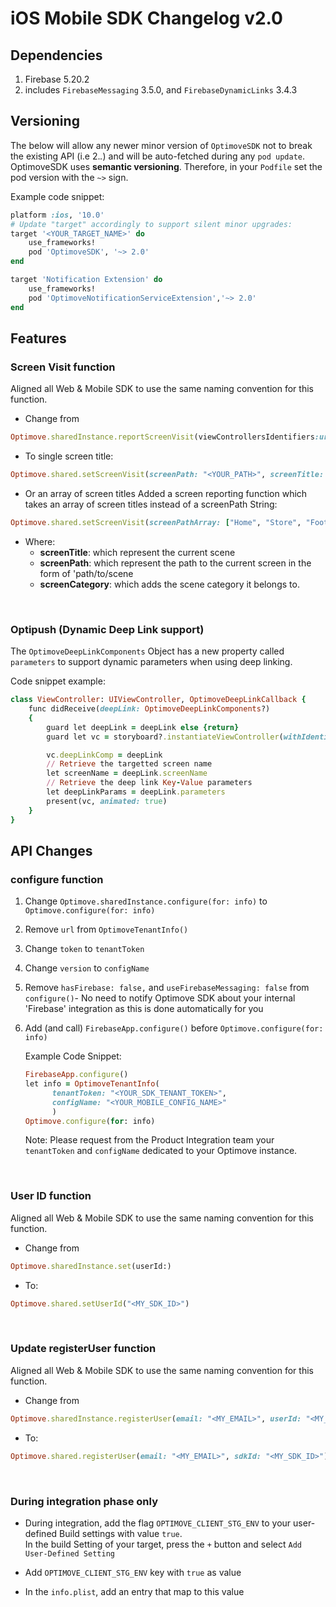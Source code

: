 
# iOS Mobile SDK Changelog v2.0

## Dependencies
1. Firebase 5.20.2
2. includes `FirebaseMessaging` 3.5.0, and `FirebaseDynamicLinks` 3.4.3

## Versioning
The below will allow any newer minor version of  `OptimoveSDK`  not to break the existing API (i.e 2._._) and will be auto-fetched during any  `pod update`.
OptimoveSDK uses __semantic versioning__. Therefore, in your  `Podfile`  set the pod version with the  `~>`  sign.

Example code snippet:
```ruby
platform :ios, '10.0'
# Update "target" accordingly to support silent minor upgrades:
target '<YOUR_TARGET_NAME>' do
    use_frameworks!
    pod 'OptimoveSDK', '~> 2.0'
end

target 'Notification Extension' do
    use_frameworks!
    pod 'OptimoveNotificationServiceExtension','~> 2.0'
end
```

## Features
### Screen Visit function
Aligned all Web & Mobile SDK to use the same naming convention for this function.

- Change from 
```ruby
Optimove.sharedInstance.reportScreenVisit(viewControllersIdentifiers:url:category)
```

- To single screen title:
```ruby
Optimove.shared.setScreenVisit(screenPath: "<YOUR_PATH>", screenTitle: "<YOUR_TITLE>", screenCategory: "<OPTIONAL: YOUR_CATEGORY>")
```
- Or an array of screen titles
Added a screen reporting function which takes an array of screen titles instead of a screenPath String: 
```ruby
Optimove.shared.setScreenVisit(screenPathArray: ["Home", "Store", "Footware", "Boots"], screenTitle: "<YOUR_TITLE>", screenCategory: "<OPTIONAL: YOUR_CATEGORY>")
```

- Where:
	 - **screenTitle**: which represent the current scene
	 - **screenPath**: which represent the path to the current screen in the form of 'path/to/scene
	 - **screenCategory**: which adds the scene category it belongs to. 
<br/>

### Optipush (Dynamic Deep Link support)
The `OptimoveDeepLinkComponents` Object has a new property called `parameters` to support dynamic parameters when using deep linking.

Code snippet example:
```ruby
class ViewController: UIViewController, OptimoveDeepLinkCallback {
    func didReceive(deepLink: OptimoveDeepLinkComponents?)
    {
        guard let deepLink = deepLink else {return}
        guard let vc = storyboard?.instantiateViewController(withIdentifier: "deepLinkVc") as? DeepLinkViewController else { return }

        vc.deepLinkComp = deepLink
        // Retrieve the targetted screen name
        let screenName = deepLink.screenName
        // Retrieve the deep link Key-Value parameters
        let deepLinkParams = deepLink.parameters
        present(vc, animated: true)
    }
}
```

## API Changes

### configure function
 1. Change `Optimove.sharedInstance.configure(for: info)` to `Optimove.configure(for: info)` 
 2. Remove `url` from `OptimoveTenantInfo()`
 3. Change `token` to `tenantToken`
 4.  Change `version` to `configName`
 5. Remove `hasFirebase: false,` and `useFirebaseMessaging: false` from `configure()`- No need to notify Optimove SDK about your internal 'Firebase' integration as this is done automatically for you
 6. Add (and call) `FirebaseApp.configure()` before `Optimove.configure(for: info)` 

	Example Code Snippet:
	```ruby
	FirebaseApp.configure()
	let info = OptimoveTenantInfo(
          tenantToken: "<YOUR_SDK_TENANT_TOKEN>",
          configName: "<YOUR_MOBILE_CONFIG_NAME>"
          )
    Optimove.configure(for: info)
	```
	Note: Please request from the Product Integration team your `tenantToken` and `configName` dedicated to your Optimove instance.

<br/>

### User ID function
Aligned all Web & Mobile SDK to use the same naming convention for this function.

- Change from 
```ruby
Optimove.sharedInstance.set(userId:)
```

- To:
```ruby
Optimove.shared.setUserId("<MY_SDK_ID>")
```
<br/>

### Update registerUser function
Aligned all Web & Mobile SDK to use the same naming convention for this function.
- Change from 
```ruby
Optimove.sharedInstance.registerUser(email: "<MY_EMAIL>", userId: "<MY_SDK_ID>")
```

- To:
```ruby
Optimove.shared.registerUser(email: "<MY_EMAIL>", sdkId: "<MY_SDK_ID>")
```
<br/>

### During integration phase only
-   During integration, add the flag  `OPTIMOVE_CLIENT_STG_ENV`  to your user-defined Build settings with value `true`.  
    In the build Setting of your target, press the  `+`  button and select `Add User-Defined Setting`
    <IMAGE1>
    
- Add `OPTIMOVE_CLIENT_STG_ENV` key with `true` as value  
 <IMAGE2>

- In the `info.plist`, add an entry that map to this value  
 <IMAGE3>
